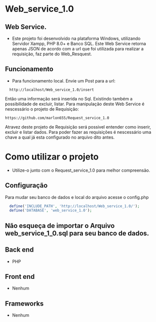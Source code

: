 # Web_service_1.0

## Web Service.
- Este projeto foi desenvolvido na plataforma Windows, utilizando Servidor Xampp, PHP 8.0+ e Banco SQL.
Este Web Service retorna apenas JSON de acordo com a url que foi utilizada para realizar a requisição, faz parte do Web_Resquest.

## Funcionamento
- Para funcionamento local. Envie um Post para a url:
```url
  http://localhost/Web_service_1.0/insert
```
Então uma informação será inserida no Sql. Existindo também a possibilidade de excluir, listar.
Para manipulação deste Web Service é nescessário o projeto de Requisição:
```url
https://github.com/marlon655/Request_service_1.0
```
Atravez deste projeto de Requisição será possivel entender como inserir, excluir e listar dados.
Para poder fazer as requisições é nescessário uma chave a qual já esta configurado no arquivo dito antes.

# Como utilizar o projeto
- Utilize-o junto com o Request_service_1.0 para melhor compreensão.

## Configuração
  Para mudar seu banco de dados e local do arquivo acesse o config.php
  ```PHP
    define('INCLUDE_PATH', 'http://localhost/Web_service_1.0/');
    define('DATABASE', 'web_service_1.0');
  ```
## Não esqueça de importar o Arquivo web_service_1_0.sql para seu banco de dados.

## Back end
- PHP

## Front end
- Nenhum

## Frameworks
- Nenhum
